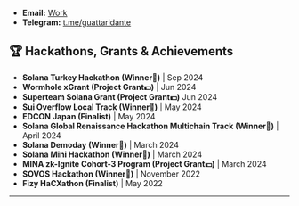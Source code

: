 - **Email:** [Work](mailto:baturalp@zk-lokomotive.xyz)
- **Telegram:** [t.me/guattaridante](https://t.me/guattaridante)

## 🏆 Hackathons, Grants & Achievements

- **Solana Turkey Hackathon (Winner🥇)** | Sep 2024
- **Wormhole xGrant (Project Grant💵)** | Jun 2024
- **Superteam Solana Grant (Project Grant💵)** Jun 2024
- **Sui Overflow Local Track (Winner🥇)** | May 2024
- **EDCON Japan (Finalist)** | May 2024
- **Solana Global Renaissance Hackathon Multichain Track (Winner🥇)** | April 2024
- **Solana Demoday (Winner🥈)** | March 2024
- **Solana Mini Hackathon (Winner🥇)** | March 2024
- **MINA zk-Ignite Cohort-3 Program (Project Grant💵)** | March 2024
- **SOVOS Hackathon (Winner🥈)** | November 2022
- **Fizy HaCXathon (Finalist)** | May 2022

---
